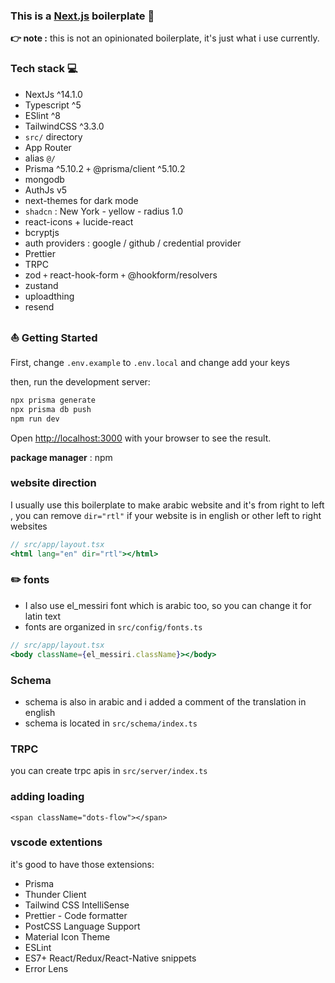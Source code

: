 ### This is a [Next.js](https://nextjs.org/) boilerplate :rocket:

**👉 note :** this is not an opinionated boilerplate, it's just what i use currently.

### Tech stack :computer:

- NextJs ^14.1.0
- Typescript ^5
- ESlint ^8
- TailwindCSS ^3.3.0
- `src/` directory
- App Router
- alias `@/`
- Prisma ^5.10.2 `+` @prisma/client ^5.10.2
- mongodb
- AuthJs v5
- next-themes for dark mode
- `shadcn` : New York - yellow - radius 1.0
- react-icons + lucide-react
- bcryptjs
- auth providers : google / github / credential provider
- Prettier
- TRPC
- zod `+` react-hook-form `+` @hookform/resolvers
- zustand
- uploadthing
- resend

### :sailboat: Getting Started

First, change `.env.example` to `.env.local` and change add your keys

then, run the development server:

```bash
npx prisma generate
npx prisma db push
npm run dev
```

Open [http://localhost:3000](http://localhost:3000) with your browser to see the result.

**package manager** : npm

### website direction

I usually use this boilerplate to make arabic website and it's from right to left , you can remove `dir="rtl"` if your website is in english or other left to right websites

```jsx
// src/app/layout.tsx
<html lang="en" dir="rtl"></html>
```

### :pencil2: fonts

- I also use el_messiri font which is arabic too, so you can change it for latin text
- fonts are organized in `src/config/fonts.ts`

```jsx
// src/app/layout.tsx
<body className={el_messiri.className}></body>
```

### Schema

- schema is also in arabic and i added a comment of the translation in english
- schema is located in `src/schema/index.ts`

### TRPC

you can create trpc apis in `src/server/index.ts`

### adding loading

```
<span className="dots-flow"></span>
```

### vscode extentions

it's good to have those extensions:

- Prisma
- Thunder Client
- Tailwind CSS IntelliSense
- Prettier - Code formatter
- PostCSS Language Support
- Material Icon Theme
- ESLint
- ES7+ React/Redux/React-Native snippets
- Error Lens
